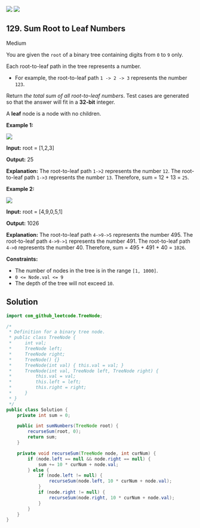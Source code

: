 [![](https://img.shields.io/github/stars/LeetCode-Top-Interview-150/LeetCode-Top-Interview-150?label=Stars&style=flat-square)](https://github.com/LeetCode-Top-Interview-150/LeetCode-Top-Interview-150)
[![](https://img.shields.io/github/forks/LeetCode-Top-Interview-150/LeetCode-Top-Interview-150?label=Fork%20me%20on%20GitHub%20&style=flat-square)](https://github.com/LeetCode-Top-Interview-150/LeetCode-Top-Interview-150/fork)

## 129\. Sum Root to Leaf Numbers

Medium

You are given the `root` of a binary tree containing digits from `0` to `9` only.

Each root-to-leaf path in the tree represents a number.

*   For example, the root-to-leaf path `1 -> 2 -> 3` represents the number `123`.

Return _the total sum of all root-to-leaf numbers_. Test cases are generated so that the answer will fit in a **32-bit** integer.

A **leaf** node is a node with no children.

**Example 1:**

![](https://assets.leetcode.com/uploads/2021/02/19/num1tree.jpg)

**Input:** root = [1,2,3]

**Output:** 25

**Explanation:** The root-to-leaf path `1->2` represents the number `12`. The root-to-leaf path `1->3` represents the number `13`. Therefore, sum = 12 + 13 = `25`. 

**Example 2:**

![](https://assets.leetcode.com/uploads/2021/02/19/num2tree.jpg)

**Input:** root = [4,9,0,5,1]

**Output:** 1026

**Explanation:** The root-to-leaf path `4->9->5` represents the number 495. The root-to-leaf path `4->9->1` represents the number 491. The root-to-leaf path `4->0` represents the number 40. Therefore, sum = 495 + 491 + 40 = `1026`. 

**Constraints:**

*   The number of nodes in the tree is in the range `[1, 1000]`.
*   `0 <= Node.val <= 9`
*   The depth of the tree will not exceed `10`.

## Solution

```java
import com_github_leetcode.TreeNode;

/*
 * Definition for a binary tree node.
 * public class TreeNode {
 *     int val;
 *     TreeNode left;
 *     TreeNode right;
 *     TreeNode() {}
 *     TreeNode(int val) { this.val = val; }
 *     TreeNode(int val, TreeNode left, TreeNode right) {
 *         this.val = val;
 *         this.left = left;
 *         this.right = right;
 *     }
 * }
 */
public class Solution {
    private int sum = 0;

    public int sumNumbers(TreeNode root) {
        recurseSum(root, 0);
        return sum;
    }

    private void recurseSum(TreeNode node, int curNum) {
        if (node.left == null && node.right == null) {
            sum += 10 * curNum + node.val;
        } else {
            if (node.left != null) {
                recurseSum(node.left, 10 * curNum + node.val);
            }
            if (node.right != null) {
                recurseSum(node.right, 10 * curNum + node.val);
            }
        }
    }
}
```